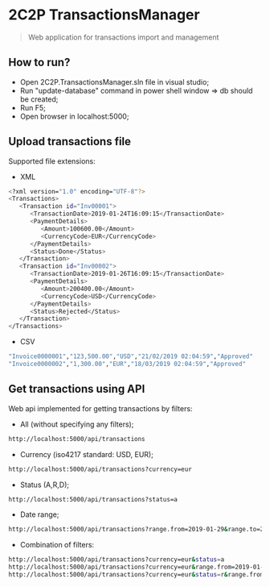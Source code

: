 # 2C2P TransactionsManager
> Web application for transactions import and management

## How to run?
- Open 2C2P.TransactionsManager.sln file in visual studio;
- Run "update-database" command in power shell window => db should be created;
- Run F5;
- Open browser in localhost:5000;

## Upload transactions file
Supported file extensions: 
- XML
```sh
<?xml version="1.0" encoding="UTF-8"?>
<Transactions>
   <Transaction id="Inv00001">
      <TransactionDate>2019-01-24T16:09:15</TransactionDate>
      <PaymentDetails>
         <Amount>100600.00</Amount>
         <CurrencyCode>EUR</CurrencyCode>
      </PaymentDetails>
      <Status>Done</Status>
   </Transaction>
   <Transaction id="Inv00002">
      <TransactionDate>2019-01-26T16:09:15</TransactionDate>
      <PaymentDetails>
         <Amount>200400.00</Amount>
         <CurrencyCode>USD</CurrencyCode>
      </PaymentDetails>
      <Status>Rejected</Status>
   </Transaction>
</Transactions>
```
- CSV
```sh
"Invoice0000001","123,500.00","USD","21/02/2019 02:04:59","Approved"
"Invoice0000002","1,300.00","EUR","18/03/2019 02:04:59","Approved"
```

## Get transactions using API
Web api implemented for getting transactions by filters:
- All (without specifying any filters);
```sh
http://localhost:5000/api/transactions
```
- Currency (iso4217 standard: USD, EUR);
```sh
http://localhost:5000/api/transactions?currency=eur
```
- Status (A,R,D);
```sh
http://localhost:5000/api/transactions?status=a
```
- Date range;
```sh
http://localhost:5000/api/transactions?range.from=2019-01-29&range.to=2019-02-28
```
- Combination of filters:
```sh
http://localhost:5000/api/transactions?currency=eur&status=a
http://localhost:5000/api/transactions?currency=eur&range.from=2019-01-29&range.to=2019-02-28
http://localhost:5000/api/transactions?currency=eur&status=r&range.from=2019-01-29&range.to=2019-02-28
```
